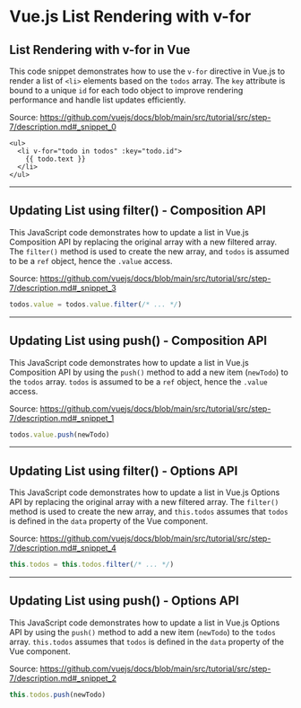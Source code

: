 # Vue.js List Rendering with v-for

## List Rendering with v-for in Vue

This code snippet demonstrates how to use the `v-for` directive in Vue.js to render a list of `<li>` elements based on the `todos` array.  The `key` attribute is bound to a unique `id` for each todo object to improve rendering performance and handle list updates efficiently.

Source: https://github.com/vuejs/docs/blob/main/src/tutorial/src/step-7/description.md#_snippet_0

```vue-html
<ul>
  <li v-for="todo in todos" :key="todo.id">
    {{ todo.text }}
  </li>
</ul>
```

---

## Updating List using filter() - Composition API

This JavaScript code demonstrates how to update a list in Vue.js Composition API by replacing the original array with a new filtered array. The `filter()` method is used to create the new array, and `todos` is assumed to be a `ref` object, hence the `.value` access.

Source: https://github.com/vuejs/docs/blob/main/src/tutorial/src/step-7/description.md#_snippet_3

```js
todos.value = todos.value.filter(/* ... */)
```

---

## Updating List using push() - Composition API

This JavaScript code demonstrates how to update a list in Vue.js Composition API by using the `push()` method to add a new item (`newTodo`) to the `todos` array.  `todos` is assumed to be a `ref` object, hence the `.value` access.

Source: https://github.com/vuejs/docs/blob/main/src/tutorial/src/step-7/description.md#_snippet_1

```js
todos.value.push(newTodo)
```

---

## Updating List using filter() - Options API

This JavaScript code demonstrates how to update a list in Vue.js Options API by replacing the original array with a new filtered array. The `filter()` method is used to create the new array, and `this.todos` assumes that `todos` is defined in the `data` property of the Vue component.

Source: https://github.com/vuejs/docs/blob/main/src/tutorial/src/step-7/description.md#_snippet_4

```js
this.todos = this.todos.filter(/* ... */)
```

---

## Updating List using push() - Options API

This JavaScript code demonstrates how to update a list in Vue.js Options API by using the `push()` method to add a new item (`newTodo`) to the `todos` array.  `this.todos` assumes that `todos` is defined in the `data` property of the Vue component.

Source: https://github.com/vuejs/docs/blob/main/src/tutorial/src/step-7/description.md#_snippet_2

```js
this.todos.push(newTodo)
```
